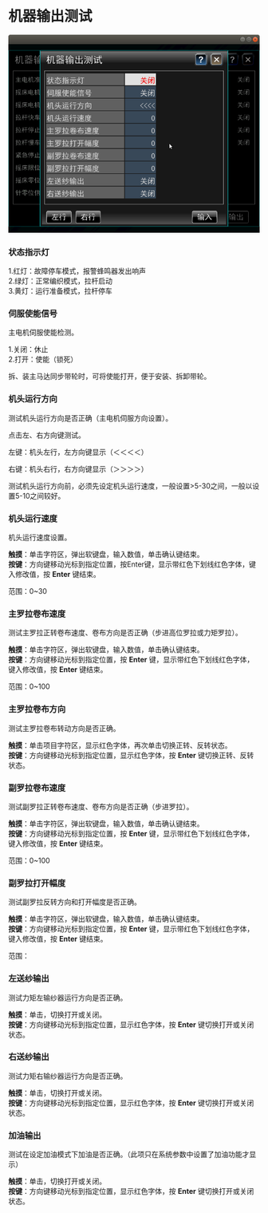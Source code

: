 # 机器输出测试

![](https://raw.githubusercontent.com/HQwangyun/HQ-image/master/%E6%9C%BA%E5%99%A8%E8%BE%93%E5%87%BA%E6%B5%8B%E8%AF%95.png)

### 状态指示灯

1.红灯：故障停车模式，报警蜂鸣器发出响声  
2.绿灯：正常编织模式，拉杆启动  
3.黄灯：运行准备模式，拉杆停车

### 伺服使能信号

主电机伺服使能检测。

1.关闭：休止  
2.打开：使能（锁死）

拆、装主马达同步带轮时，可将使能打开，便于安装、拆卸带轮。

### 机头运行方向

测试机头运行方向是否正确（主电机伺服方向设置）。

点击左、右方向键测试。

左键：机头左行，左方向键显示（＜＜＜＜）

右键：机头右行，右方向键显示（＞＞＞＞）

测试机头运行方向前，必须先设定机头运行速度，一般设置&gt;5-30之间，一般以设置5-10之间较好。

### 机头运行速度

机头运行速度设置。

**触摸**：单击字符区，弹出软键盘，输入数值，单击确认键结束。  
**按键**：方向键移动光标到指定位置，按Enter键，显示带红色下划线红色字体，键入修改值，按 **Enter** 键结束。

范围：0~30

### 主罗拉卷布速度

测试主罗拉正转卷布速度、卷布方向是否正确（步进高位罗拉或力矩罗拉）。

**触摸**：单击字符区，弹出软键盘，输入数值，单击确认键结束。  
**按键**：方向键移动光标到指定位置，按 **Enter** 键，显示带红色下划线红色字体，键入修改值，按 **Enter** 键结束。

范围：0~100

### 主罗拉卷布方向

测试主罗拉卷布转动方向是否正确。

**触摸**：单击项目字符区，显示红色字体，再次单击切换正转、反转状态。  
**按键**：方向键移动光标到指定位置，显示红色字体，按 **Enter** 键切换正转、反转状态。

### 副罗拉卷布速度

测试副罗拉正转卷布速度、卷布方向是否正确（步进罗拉）。

**触摸**：单击字符区，弹出软键盘，输入数值，单击确认键结束。  
**按键**：方向键移动光标到指定位置，按 **Enter** 键，显示带红色下划线红色字体，键入修改值，按 **Enter** 键结束。

范围：0~100

### 副罗拉打开幅度

测试副罗拉反转方向和打开幅度是否正确。

**触摸**：单击字符区，弹出软键盘，输入数值，单击确认键结束。  
**按键**：方向键移动光标到指定位置，按 **Enter** 键，显示带红色下划线红色字体，键入修改值，按 **Enter** 键结束。

范围：

### 左送纱输出 

测试力矩左输纱器运行方向是否正确。

**触摸**：单击，切换打开或关闭。  
**按键**：方向键移动光标到指定位置，显示红色字体，按 **Enter** 键切换打开或关闭状态。

### 右送纱输出

测试力矩右输纱器运行方向是否正确。

**触摸**：单击，切换打开或关闭。  
**按键**：方向键移动光标到指定位置，显示红色字体，按 **Enter** 键切换打开或关闭状态。

### 加油输出

测试在设定加油模式下加油是否正确。（此项只在系统参数中设置了加油功能才显示）

**触摸**：单击，切换打开或关闭。  
**按键**：方向键移动光标到指定位置，显示红色字体，按 **Enter** 键切换打开或关闭状态。

